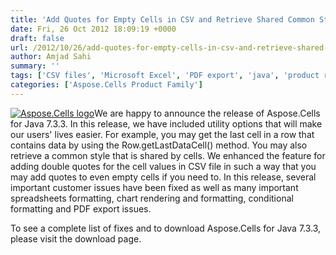 ```yaml
---
title: 'Add Quotes for Empty Cells in CSV and Retrieve Shared Common Style using Aspose.Cells for Java 7.3.3'
date: Fri, 26 Oct 2012 18:09:19 +0000
draft: false
url: /2012/10/26/add-quotes-for-empty-cells-in-csv-and-retrieve-shared-common-style-using-aspose.cells-for-java-7.3.3/
author: Amjad Sahi
summary: ''
tags: ['CSV files', 'Microsoft Excel', 'PDF export', 'java', 'product release', 'utility features']
categories: ['Aspose.Cells Product Family']
---
```


[![Aspose.Cells logo][1]](https://blog.aspose.com/wp-content/uploads/sites/2/2012/05/aspose.cells-logo2.jpg)We are happy to announce the release of Aspose.Cells for Java 7.3.3. In this release, we have included utility options that will make our users' lives easier. For example, you may get the last cell in a row that contains data by using the Row.getLastDataCell() method. You may also retrieve a common style that is shared by cells. We enhanced the feature for adding double quotes for the cell values in CSV file in such a way that you may add quotes to even empty cells if you need to. In this release, several important customer issues have been fixed as well as many important spreadsheets formatting, chart rendering and formatting, conditional formatting and PDF export issues.

To see a complete list of fixes and to download Aspose.Cells for Java 7.3.3, please visit the download page.




[1]: https://blog.aspose.com/wp-content/uploads/sites/2/2012/05/aspose.cells-logo2.jpg "Aspose.Cells logo"




